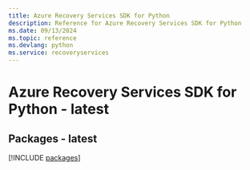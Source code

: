 ```yaml
---
title: Azure Recovery Services SDK for Python
description: Reference for Azure Recovery Services SDK for Python
ms.date: 09/13/2024
ms.topic: reference
ms.devlang: python
ms.service: recoveryservices
---
```

# Azure Recovery Services SDK for Python - latest
## Packages - latest
[!INCLUDE [packages](recovery-services-index.md)]